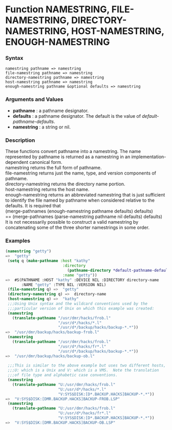 <!-- Generated on 05/10/2020 by https://github.com/anto2oo/clhs-evolved -->

# Function NAMESTRING, FILE-NAMESTRING, DIRECTORY-NAMESTRING, HOST-NAMESTRING, ENOUGH-NAMESTRING

### Syntax
`namestring pathname => namestring`  
`file-namestring pathname => namestring`  
`directory-namestring pathname => namestring`  
`host-namestring pathname => namestring`  
`enough-namestring pathname &optional defaults => namestring`  


### Arguments and Values
- **pathname** : a pathname designator.   
- **defaults** : a pathname designator.  The default is the value of *default-pathname-defaults*.   
- **namestring** : a string or nil.   


### Description
These functions convert pathname into a namestring. The name represented by pathname is returned as a namestring in an implementation-dependent canonical form.  
namestring returns the full form of pathname.  
file-namestring returns just the name, type, and version components of pathname.  
directory-namestring returns the directory name portion.  
host-namestring returns the host name.  
enough-namestring returns an abbreviated namestring that is just sufficient to identify the file named by pathname when considered relative to the defaults. It is required that  
 (merge-pathnames (enough-namestring pathname defaults) defaults)  
==  (merge-pathnames (parse-namestring pathname nil defaults) defaults)  
It is not necessarily possible to construct a valid namestring by concatenating some of the three shorter namestrings in some order.



### Examples
```lisp 
(namestring "getty")            
=>  "getty"
 (setq q (make-pathname :host "kathy" 
                         :directory 
                           (pathname-directory *default-pathname-defaults*)
                         :name "getty")) 
=>  #S(PATHNAME :HOST "kathy" :DEVICE NIL :DIRECTORY directory-name 
       :NAME "getty" :TYPE NIL :VERSION NIL)
 (file-namestring q) =>  "getty"
 (directory-namestring q) =>  directory-name
 (host-namestring q) =>  "kathy"
 ;;;Using Unix syntax and the wildcard conventions used by the
 ;;;particular version of Unix on which this example was created:
 (namestring
   (translate-pathname "/usr/dmr/hacks/frob.l"
                       "/usr/d*/hacks/*.l"
                       "/usr/d*/backup/hacks/backup-*.*"))
=>  "/usr/dmr/backup/hacks/backup-frob.l"
 (namestring
   (translate-pathname "/usr/dmr/hacks/frob.l"
                       "/usr/d*/hacks/fr*.l"
                       "/usr/d*/backup/hacks/backup-*.*"))
=>  "/usr/dmr/backup/hacks/backup-ob.l"
 
 ;;;This is similar to the above example but uses two different hosts,
 ;;;U: which is a Unix and V: which is a VMS.  Note the translation
 ;;;of file type and alphabetic case conventions.
 (namestring
   (translate-pathname "U:/usr/dmr/hacks/frob.l"
                       "U:/usr/d*/hacks/*.l"
                       "V:SYS$DISK:[D*.BACKUP.HACKS]BACKUP-*.*"))
=>  "V:SYS$DISK:[DMR.BACKUP.HACKS]BACKUP-FROB.LSP"
 (namestring
   (translate-pathname "U:/usr/dmr/hacks/frob.l"
                       "U:/usr/d*/hacks/fr*.l"
                       "V:SYS$DISK:[D*.BACKUP.HACKS]BACKUP-*.*"))
=>  "V:SYS$DISK:[DMR.BACKUP.HACKS]BACKUP-OB.LSP"
```
